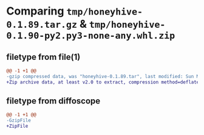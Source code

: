 # Comparing `tmp/honeyhive-0.1.89.tar.gz` & `tmp/honeyhive-0.1.90-py2.py3-none-any.whl.zip`

## filetype from file(1)

```diff
@@ -1 +1 @@
-gzip compressed data, was "honeyhive-0.1.89.tar", last modified: Sun Mar 17 03:39:20 2024, max compression
+Zip archive data, at least v2.0 to extract, compression method=deflate
```

## filetype from diffoscope

```diff
@@ -1 +1 @@
-GzipFile
+ZipFile
```

